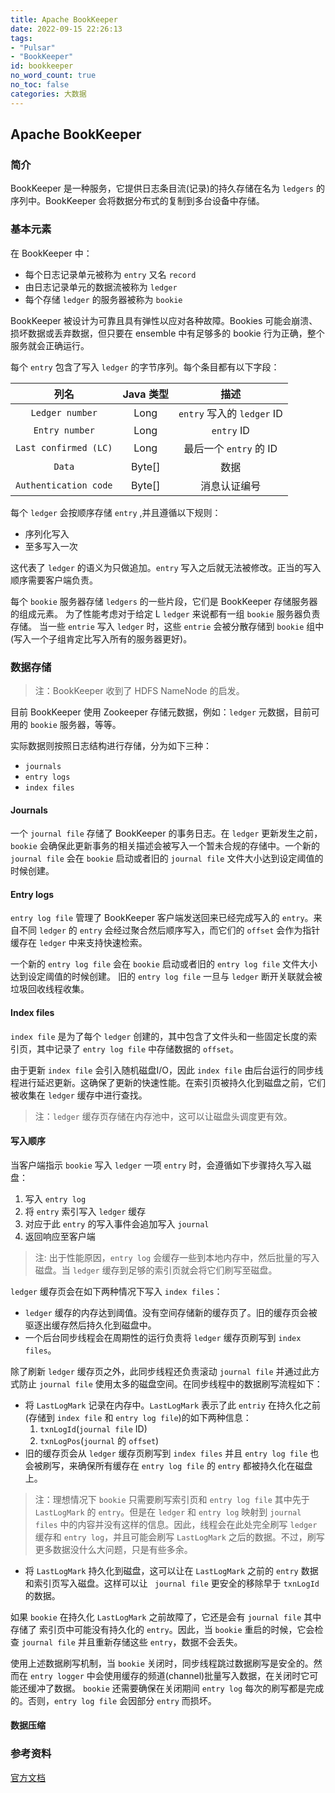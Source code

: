 ```yaml
---
title: Apache BookKeeper
date: 2022-09-15 22:26:13
tags:
- "Pulsar"
- "BookKeeper"
id: bookkeeper
no_word_count: true
no_toc: false
categories: 大数据
---
```


## Apache BookKeeper

### 简介

BookKeeper 是一种服务，它提供日志条目流(记录)的持久存储在名为 `ledgers` 的序列中。BookKeeper 会将数据分布式的复制到多台设备中存储。

### 基本元素

在 BookKeeper 中：

- 每个日志记录单元被称为 `entry` 又名 `record`
- 由日志记录单元的数据流被称为 `ledger`
- 每个存储 `ledger` 的服务器被称为 `bookie`

BookKeeper 被设计为可靠且具有弹性以应对各种故障。Bookies 可能会崩溃、损坏数据或丢弃数据，但只要在 ensemble 中有足够多的 bookie 行为正确，整个服务就会正确运行。

每个 `entry` 包含了写入 `ledger` 的字节序列。每个条目都有以下字段：

|          列名           | Java 类型 |           描述            |
|:---------------------:|:-------:|:-----------------------:|
|    `Ledger number`    |  Long   | `entry` 写入的 `ledger` ID |
|    `Entry number`     |  Long   |       `entry` ID        |
| `Last confirmed (LC)` |  Long   |    最后一个 `entry` 的 ID    |
|        `Data`         | Byte[]  |           数据            |
| `Authentication code` | Byte[]  |         消息认证编号          |

每个 `ledger` 会按顺序存储 `entry` ,并且遵循以下规则：

- 序列化写入
- 至多写入一次

这代表了 `ledger` 的语义为只做追加。`entry` 写入之后就无法被修改。正当的写入顺序需要客户端负责。

每个 `bookie` 服务器存储 `ledgers` 的一些片段，它们是 BookKeeper 存储服务器的组成元素。
为了性能考虑对于给定 L `ledger` 来说都有一组 `bookie` 服务器负责存储。
当一些 `entrie` 写入 `ledger` 时，这些 `entrie` 会被分散存储到 `bookie` 组中(写入一个子组肯定比写入所有的服务器更好)。

### 数据存储

> 注：BookKeeper 收到了 HDFS NameNode 的启发。

目前 BookKeeper 使用 Zookeeper 存储元数据，例如：`ledger` 元数据，目前可用的 `bookie` 服务器，等等。

实际数据则按照日志结构进行存储，分为如下三种：

- `journals` 
- `entry logs`
- `index files`

#### Journals

一个 `journal file` 存储了 BookKeeper 的事务日志。在 `ledger` 更新发生之前，`bookie` 会确保此更新事务的相关描述会被写入一个暂未合规的存储中。一个新的 `journal file` 会在 `bookie` 启动或者旧的 `journal file` 文件大小达到设定阈值的时候创建。

#### Entry logs

`entry log file` 管理了 BookKeeper 客户端发送回来已经完成写入的 `entry`。来自不同 `ledger` 的 `entry` 会经过聚合然后顺序写入，而它们的 `offset` 会作为指针缓存在 `ledger`
 中来支持快速检索。

一个新的 `entry log file` 会在 `bookie` 启动或者旧的 `entry log file` 文件大小达到设定阈值的时候创建。
旧的 `entry log file` 一旦与 `ledger` 断开关联就会被垃圾回收线程收集。

#### Index files

`index file` 是为了每个 `ledger` 创建的，其中包含了文件头和一些固定长度的索引页，其中记录了 `entry log file` 中存储数据的 `offset`。

由于更新 `index file` 会引入随机磁盘I/O，因此 `index file` 由后台运行的同步线程进行延迟更新。这确保了更新的快速性能。在索引页被持久化到磁盘之前，它们被收集在 `ledger` 缓存中进行查找。

> 注：`ledger` 缓存页存储在内存池中，这可以让磁盘头调度更有效。

#### 写入顺序

当客户端指示 `bookie` 写入 `ledger` 一项 `entry` 时，会遵循如下步骤持久写入磁盘：

1. 写入 `entry log`
2. 将 `entry` 索引写入 `ledger` 缓存
3. 对应于此 `entry` 的写入事件会追加写入 `journal`
4. 返回响应至客户端

> 注: 出于性能原因，`entry log` 会缓存一些到本地内存中，然后批量的写入磁盘。当 `ledger` 缓存到足够的索引页就会将它们刷写至磁盘。

`ledger` 缓存页会在如下两种情况下写入 `index files`：

- `ledger` 缓存的内存达到阈值。没有空间存储新的缓存页了。旧的缓存页会被驱逐出缓存然后持久化到磁盘中。
- 一个后台同步线程会在周期性的运行负责将 `ledger` 缓存页刷写到 `index files`。

除了刷新 `ledger` 缓存页之外，此同步线程还负责滚动 `journal file` 并通过此方式防止 `journal file` 使用太多的磁盘空间。在同步线程中的数据刷写流程如下：

- 将 `LastLogMark` 记录在内存中。`LastLogMark` 表示了此 `entriy` 在持久化之前(存储到 `index file` 和 `entry log file`)的如下两种信息：
  1. `txnLogId`(`journal file` ID)
  2. `txnLogPos`(`journal` 的 `offset`)
- 旧的缓存页会从 `ledger` 缓存页刷写到 `index files` 并且 `entry log file` 也会被刷写，来确保所有缓存在 `entry log file` 的 `entry` 都被持久化在磁盘上。

> 注：理想情况下 `bookie` 只需要刷写索引页和 `entry log file` 其中先于 `LastLogMark` 的 `entry`。但是在 `ledger` 和 `entry log` 映射到 `journal files` 中的内容并没有这样的信息。因此，线程会在此处完全刷写 `ledger` 缓存和 `entry log`，并且可能会刷写 `LastLogMark` 之后的数据。不过，刷写更多数据没什么大问题，只是有些多余。

- 将 `LastLogMark` 持久化到磁盘，这可以让在 `LastLogMark` 之前的 `entry` 数据和索引页写入磁盘。这样可以让 ` journal file` 更安全的移除早于 `txnLogId` 的数据。

如果 `bookie` 在持久化 `LastLogMark` 之前故障了，它还是会有 `journal file` 其中存储了 索引页中可能没有持久化的 `entry`。因此，当 `bookie` 重启的时候，它会检查 `journal file` 并且重新存储这些 `entry`，数据不会丢失。

使用上述数据刷写机制，当 `bookie` 关闭时，同步线程跳过数据刷写是安全的。然而在 `entry logger` 中会使用缓存的频道(channel)批量写入数据，在关闭时它可能还缓冲了数据。 `bookie` 还需要确保在关闭期间 `entry log` 每次的刷写都是完成的。否则，`entry log file` 会因部分 `entry` 而损坏。

#### 数据压缩



### 参考资料

[官方文档](https://bookkeeper.apache.org)
